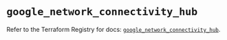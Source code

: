 # `google_network_connectivity_hub`

Refer to the Terraform Registry for docs: [`google_network_connectivity_hub`](https://registry.terraform.io/providers/hashicorp/google/6.23.0/docs/resources/network_connectivity_hub).
